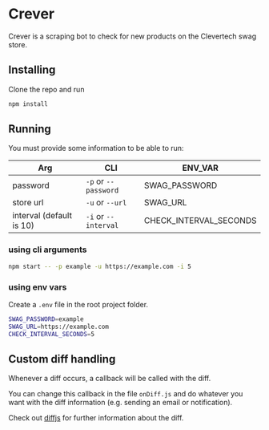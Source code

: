 # Crever

Crever is a scraping bot to check for new products on the Clevertech swag store.

## Installing

Clone the repo and run
```bash
npm install
```

## Running
You must provide some information to be able to run:

| Arg                      | CLI                  | ENV_VAR                |
|--------------------------|----------------------|------------------------|
| password                 | `-p` or `--password` | SWAG_PASSWORD          |
| store url                | `-u` or `--url`      | SWAG_URL               |
| interval (default is 10) | `-i` or `--interval` | CHECK_INTERVAL_SECONDS |

### using cli arguments

```bash
npm start -- -p example -u https://example.com -i 5
```

### using env vars

Create a `.env` file in the root project folder.
```bash
SWAG_PASSWORD=example
SWAG_URL=https://example.com
CHECK_INTERVAL_SECONDS=5
```

## Custom diff handling

Whenever a diff occurs, a callback will be called with the diff.

You can change this callback in the file `onDiff.js` and do whatever you want with the diff information (e.g. sending an email or notification).

Check out [diffjs](https://github.com/kpdecker/jsdiff) for further information about the diff.
